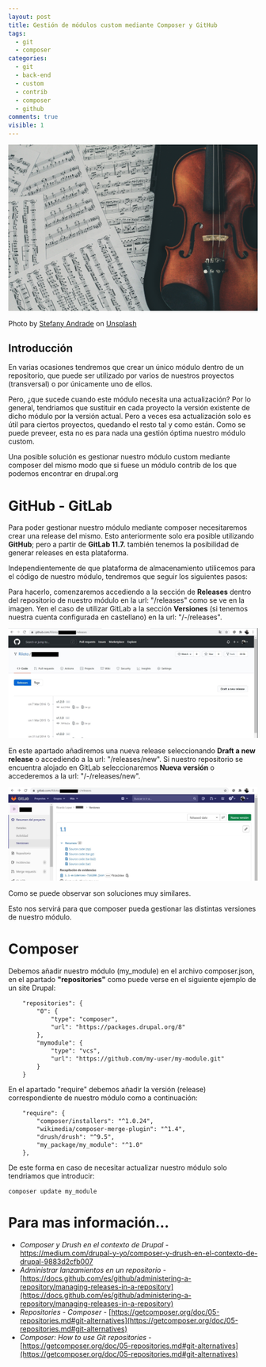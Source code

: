 ```yaml
---
layout: post
title: Gestión de módulos custom mediante Composer y GitHub
tags:
  - git
  - composer
categories:
  - git
  - back-end
  - custom
  - contrib
  - composer
  - github
comments: true
visible: 1
---
```


![Git&Composer](/images/Git-Composer.jpg)

<span>Photo by <a href="https://unsplash.com/@stefany_andrade?utm_source=unsplash&amp;utm_medium=referral&amp;utm_content=creditCopyText">Stefany Andrade</a> on <a href="https://unsplash.com/?utm_source=unsplash&amp;utm_medium=referral&amp;utm_content=creditCopyText">Unsplash</a></span>

## Introducción

En varias ocasiones tendremos que crear un único módulo dentro de un repositorio, que puede ser utilizado por varios de nuestros proyectos (transversal) o por únicamente uno de ellos.

Pero, ¿que sucede cuando este módulo necesita una actualización?
Por lo general, tendriamos que sustituir en cada proyecto la versión existente de dicho módulo por la versión actual. 
Pero a veces esa actualización solo es útil para ciertos proyectos, quedando el resto tal y como están. 
Como se puede preveer, esta no es para nada una gestión óptima nuestro módulo custom. 

Una posible solución es gestionar nuestro módulo custom mediante composer del mismo modo que si fuese un módulo contrib de los que podemos encontrar en drupal.org

# GitHub - GitLab

Para poder gestionar nuestro módulo mediante composer necesitaremos crear una release del mismo. 
Esto anteriormente solo era posible utilizando **GitHub**; pero a partir de **GitLab 11.7.** también tenemos la posibilidad de generar releases en esta plataforma. 

Independientemente de que plataforma de almacenamiento utilicemos para el código de nuestro módulo, tendremos que  seguir los siguientes pasos: 

Para hacerlo, comenzaremos accediendo a la sección de **Releases** dentro del repositorio de nuestro módulo en la url: "/releases" como se ve en la imagen. 
Yen el caso de utilizar GitLab a la sección **Versiones** (si tenemos nuestra cuenta configurada en castellano) en la url: "/-/releases".

![GitHub_release](/images/GitHub_release.jpg)

En este apartado añadiremos una nueva release seleccionando **Draft a new release** o accediendo a la url: "/releases/new". 
Si nuestro repositorio se encuentra alojado en GitLab seleccionaremos **Nueva versión** o accederemos a la url: "/-/releases/new".

![GitLab_release](/images/GitLab_release.jpg)


Como se puede observar son soluciones muy similares.

Esto nos servirá para que composer pueda gestionar las distintas versiones de nuestro módulo. 

# Composer

Debemos añadir nuestro módulo (my_module) en el archivo composer.json, en el apartado **"repositories"** como puede verse en el siguiente ejemplo de un site Drupal:

```
    "repositories": {
        "0": {
            "type": "composer",
            "url": "https://packages.drupal.org/8"
        },
        "mymodule": {
            "type": "vcs",
            "url": "https://github.com/my-user/my-module.git"
        }
    }    
```

En el apartado "require" debemos añadir la versión (release) correspondiente de nuestro módulo como a continuación:

```
    "require": {
        "composer/installers": "^1.0.24",
        "wikimedia/composer-merge-plugin": "^1.4",
        "drush/drush": "^9.5",
        "my_package/my_module": "^1.0"
    },
```

De este forma en caso de necesitar actualizar nuestro módulo solo tendriamos que introducir:

```
composer update my_module
```

# Para mas información...

* *Composer y Drush en el contexto de Drupal* - [https://medium.com/drupal-y-yo/composer-y-drush-en-el-contexto-de-drupal-9883d2cfb007  ](https://medium.com/drupal-y-yo/composer-y-drush-en-el-contexto-de-drupal-9883d2cfb007)
* *Administrar lanzamientos en un repositorio* - [https://docs.github.com/es/github/administering-a-repository/managing-releases-in-a-repository](https://docs.github.com/es/github/administering-a-repository/managing-releases-in-a-repository)
* *Repositories - Composer* - [https://getcomposer.org/doc/05-repositories.md#git-alternatives](https://getcomposer.org/doc/05-repositories.md#git-alternatives)
* *Composer: How to use Git repositories* - [https://getcomposer.org/doc/05-repositories.md#git-alternatives](https://getcomposer.org/doc/05-repositories.md#git-alternatives)